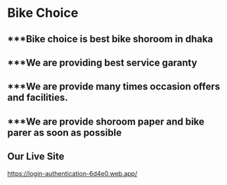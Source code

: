 # Bike Choice
## ***Bike choice is best bike shoroom in dhaka 
## ***We are providing best service garanty
## ***We are provide many times occasion offers and facilities.
## ***We are provide shoroom paper and bike parer as soon as possible

## Our Live Site
https://login-authentication-6d4e0.web.app/

